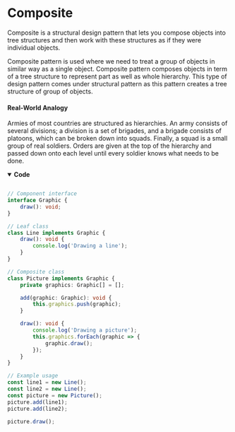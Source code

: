 # Composite

Composite is a structural design pattern that lets you compose objects into tree structures and then work with these structures as if they were individual objects.

Composite pattern is used where we need to treat a group of objects in similar way as a single object. Composite pattern composes objects in term of a tree structure to represent part as well as whole hierarchy. This type of design pattern comes under structural pattern as this pattern creates a tree structure of group of objects.

#### Real-World Analogy

Armies of most countries are structured as hierarchies. An army consists of several divisions; a division is a set of brigades, and a brigade consists of platoons, which can be broken down into squads. Finally, a squad is a small group of real soldiers. Orders are given at the top of the hierarchy and passed down onto each level until every soldier knows what needs to be done.

<details open>
<summary><b>Code</b></summary>

```typescript

// Component interface
interface Graphic {
    draw(): void;
}

// Leaf class
class Line implements Graphic {
    draw(): void {
        console.log('Drawing a line');
    }
}

// Composite class
class Picture implements Graphic {
    private graphics: Graphic[] = [];

    add(graphic: Graphic): void {
        this.graphics.push(graphic);
    }

    draw(): void {
        console.log('Drawing a picture');
        this.graphics.forEach(graphic => {
            graphic.draw();
        });
    }
}

// Example usage
const line1 = new Line();
const line2 = new Line();
const picture = new Picture();
picture.add(line1);
picture.add(line2);

picture.draw();


```

</details>

